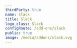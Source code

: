 ```yaml
---
thirdParty: true
name: slack
title: Slack
logo_class: Slack
configRoute: /add-ons/slack
public: true
image: /media/addons/slack.svg
---
```

